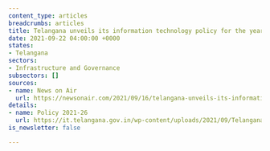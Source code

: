 ```yaml
---
content_type: articles
breadcrumbs: articles
title: Telangana unveils its information technology policy for the years 2021 to 2026
date: 2021-09-22 04:00:00 +0000
states:
- Telangana
sectors:
- Infrastructure and Governance
subsectors: []
sources:
- name: News on Air
  url: https://newsonair.com/2021/09/16/telangana-unveils-its-information-technology-policy-for-next-5-years/
details:
- name: Policy 2021-26
  url: https://it.telangana.gov.in/wp-content/uploads/2021/09/Telanganas-2nd-ICT-Policy-2021.pdf
is_newsletter: false

---
```

